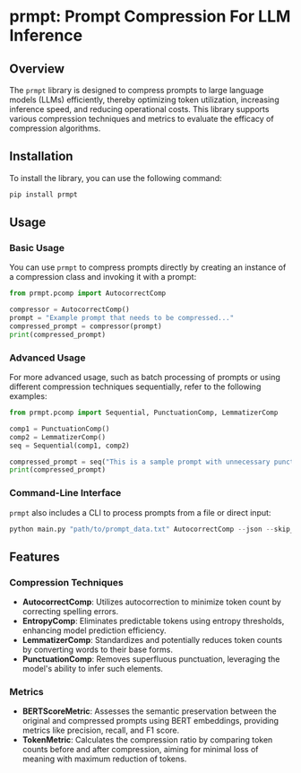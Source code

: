 # prmpt: Prompt Compression For LLM Inference

## Overview

The `prmpt` library is designed to compress prompts to large language models (LLMs) efficiently, thereby optimizing token utilization, increasing inference speed, and reducing operational costs. This library supports various compression techniques and metrics to evaluate the efficacy of compression algorithms.

## Installation

To install the library, you can use the following command:

```bash
pip install prmpt
```

## Usage
### Basic Usage
You can use `prmpt` to compress prompts directly by creating an instance of a compression class and invoking it with a prompt:

```python
from prmpt.pcomp import AutocorrectComp

compressor = AutocorrectComp()
prompt = "Example prompt that needs to be compressed..."
compressed_prompt = compressor(prompt)
print(compressed_prompt)
```

### Advanced Usage
For more advanced usage, such as batch processing of prompts or using different compression techniques sequentially, refer to the following examples:
```python
from prmpt.pcomp import Sequential, PunctuationComp, LemmatizerComp

comp1 = PunctuationComp()
comp2 = LemmatizerComp()
seq = Sequential(comp1, comp2)

compressed_prompt = seq("This is a sample prompt with unnecessary punctuation...")
print(compressed_prompt)
```

### Command-Line Interface
`prmpt` also includes a CLI to process prompts from a file or direct input:
```python
python main.py "path/to/prompt_data.txt" AutocorrectComp --json --skip_system
```

## Features

### Compression Techniques

- **AutocorrectComp**: Utilizes autocorrection to minimize token count by correcting spelling errors.
- **EntropyComp**: Eliminates predictable tokens using entropy thresholds, enhancing model prediction efficiency.
- **LemmatizerComp**: Standardizes and potentially reduces token counts by converting words to their base forms.
- **PunctuationComp**: Removes superfluous punctuation, leveraging the model's ability to infer such elements.

### Metrics

- **BERTScoreMetric**: Assesses the semantic preservation between the original and compressed prompts using BERT embeddings, providing metrics like precision, recall, and F1 score.
- **TokenMetric**: Calculates the compression ratio by comparing token counts before and after compression, aiming for minimal loss of meaning with maximum reduction of tokens.